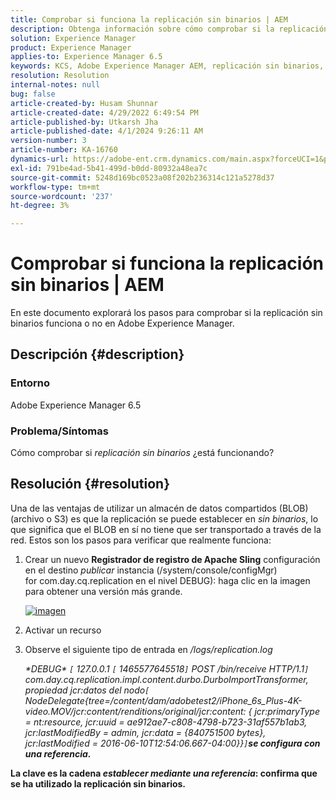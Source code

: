 ```yaml
---
title: Comprobar si funciona la replicación sin binarios | AEM
description: Obtenga información sobre cómo comprobar si la replicación sin binarios funciona o no en Adobe Experience Manager.
solution: Experience Manager
product: Experience Manager
applies-to: Experience Manager 6.5
keywords: KCS, Adobe Experience Manager AEM, replicación sin binarios,
resolution: Resolution
internal-notes: null
bug: false
article-created-by: Husam Shunnar
article-created-date: 4/29/2022 6:49:54 PM
article-published-by: Utkarsh Jha
article-published-date: 4/1/2024 9:26:11 AM
version-number: 3
article-number: KA-16760
dynamics-url: https://adobe-ent.crm.dynamics.com/main.aspx?forceUCI=1&pagetype=entityrecord&etn=knowledgearticle&id=5df78e22-edc7-ec11-a7b6-0022480a1d64
exl-id: 791be4ad-5b41-499d-b0dd-80932a48ea7c
source-git-commit: 5248d169bc0523a08f202b236314c121a5278d37
workflow-type: tm+mt
source-wordcount: '237'
ht-degree: 3%

---
```


# Comprobar si funciona la replicación sin binarios | AEM


En este documento explorará los pasos para comprobar si la replicación sin binarios funciona o no en Adobe Experience Manager.

## Descripción {#description}


### <b>Entorno</b>

Adobe Experience Manager 6.5



### <b>Problema/Síntomas</b>

Cómo comprobar si *replicación sin binarios* ¿está funcionando?


## Resolución {#resolution}


Una de las ventajas de utilizar un almacén de datos compartidos (BLOB) (archivo o S3) es que la replicación se puede establecer en *sin binarios*, lo que significa que el BLOB en sí no tiene que ser transportado a través de la red. Estos son los pasos para verificar que realmente funciona:

1. Crear un nuevo <b>Registrador de registro de Apache Sling</b> configuración en el destino *publicar* instancia (/system/console/configMgr) for com.day.cq.replication en el nivel DEBUG): haga clic en la imagen para obtener una versión más grande.<br>

   [![imagen](https://64.media.tumblr.com/7399cc8fc96a1bb17456e9aff2af2999/tumblr_inline_p9j3kgHl8K1r414c2_500.png)](https://href.li/?http://jayan.kandathil.ca/CQ-OPS/aem62/LoggingLogger-Replication.png)
2. Activar un recurso


3. Observe el siguiente tipo de entrada en */logs/replication.log*

   *\*DEBUG\* `[` 127.0.0.1 `[` 1465577645518`]`  POST /bin/receive HTTP/1.1`]`  com.day.cq.replication.impl.content.durbo.DurboImportTransformer, propiedad jcr:datos del nodo`[` NodeDelegate{tree=/content/dam/adobetest2/iPhone_6s_Plus-4K-video.MOV/jcr:content/renditions/original/jcr:content: { jcr:primaryType = nt:resource, jcr:uuid = ae912ae7-c808-4798-b723-31af557b1ab3, jcr:lastModifiedBy = admin, jcr:data = {840751500 bytes}, jcr:lastModified = 2016-06-10T12:54:06.667-04:00}}`]`<b>se configura con una referencia.*


La clave es la cadena *establecer mediante una referencia*: confirma que se ha utilizado la replicación sin binarios.
